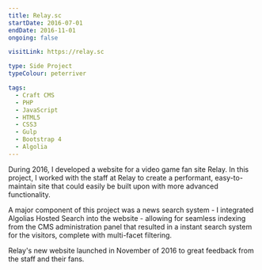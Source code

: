 ```yaml
---
title: Relay.sc
startDate: 2016-07-01
endDate: 2016-11-01
ongoing: false

visitLink: https://relay.sc

type: Side Project
typeColour: peterriver

tags:
  - Craft CMS
  - PHP
  - JavaScript
  - HTML5
  - CSS3
  - Gulp
  - Bootstrap 4
  - Algolia
---
```

During 2016, I developed a website for a video game fan site Relay. In this project, I worked with the staff at Relay to create a performant, easy-to-maintain site that could easily be built upon with more advanced functionality.

A major component of this project was a news search system - I integrated Algolias Hosted Search into the website - allowing for seamless indexing from the CMS administration panel that resulted in a instant search system for the visitors, complete with multi-facet filtering.

Relay's new website launched in November of 2016 to great feedback from the staff and their fans.
